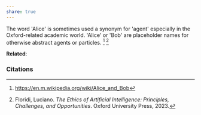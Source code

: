 ```yaml
---
share: true
---
```


The word 'Alice' is sometimes used a synonym for 'agent' especially in the Oxford-related academic world. 'Alice' or 'Bob' are placeholder names for otherwise abstract agents or particles. [^1] [^2]

**Related**: 

### Citations

[^1]: https://en.m.wikipedia.org/wiki/Alice_and_Bob
[^2]: Floridi, Luciano. _The Ethics of Artificial Intelligence: Principles, Challenges, and Opportunities_. Oxford University Press, 2023.